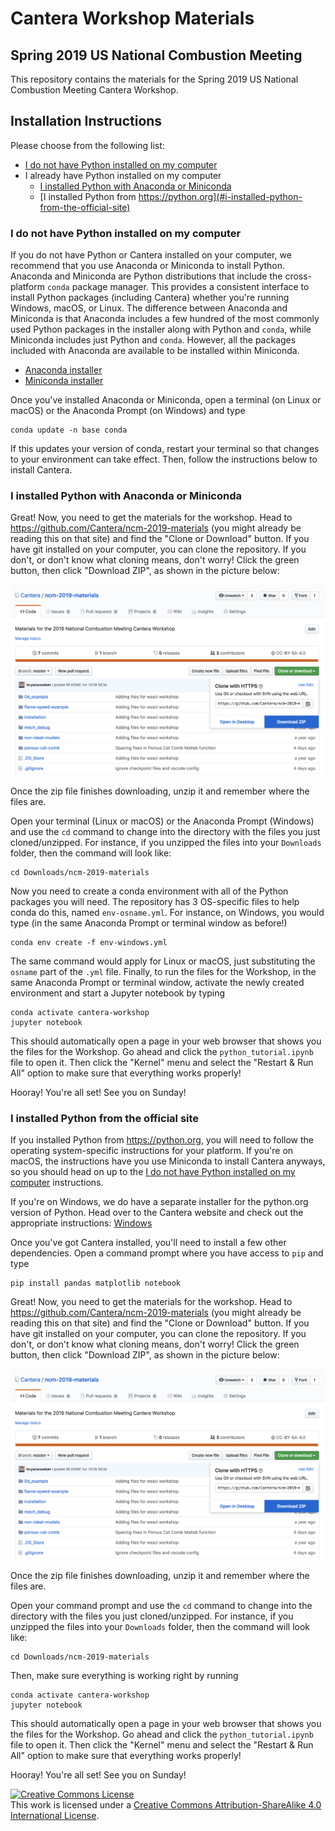 # Cantera Workshop Materials

## Spring 2019 US National Combustion Meeting

This repository contains the materials for the Spring 2019 US National Combustion Meeting Cantera Workshop.

## Installation Instructions

Please choose from the following list:

* [I do not have Python installed on my computer](#i-do-not-have-python-installed-on-my-computer)
* I already have Python installed on my computer
  * [I installed Python with Anaconda or Miniconda](#i-installed-python-with-anaconda-or-miniconda)
  * [I installed Python from https://python.org](#i-installed-python-from-the-official-site)

### I do not have Python installed on my computer

If you do not have Python or Cantera installed on your computer, we recommend that you use Anaconda or Miniconda to install Python. Anaconda and Miniconda are Python distributions that include the cross-platform `conda` package manager. This provides a consistent interface to install Python packages (including Cantera) whether you're running Windows, macOS, or Linux. The difference between Anaconda and Miniconda is that Anaconda includes a few hundred of the most commonly used Python packages in the installer along with Python and `conda`, while Miniconda includes just Python and `conda`. However, all the packages included with Anaconda are available to be installed within Miniconda.

* [Anaconda installer](https://www.anaconda.com/distribution/)
* [Miniconda installer](https://docs.conda.io/en/latest/miniconda.html)

Once you've installed Anaconda or Miniconda, open a terminal (on Linux or macOS) or the Anaconda Prompt (on Windows) and type

```console
conda update -n base conda
```

If this updates your version of conda, restart your terminal so that changes to your environment can take effect.
Then, follow the instructions below to install Cantera.

### I installed Python with Anaconda or Miniconda

Great! Now, you need to get the materials for the workshop. Head to https://github.com/Cantera/ncm-2019-materials (you might already be reading this on that site) and find the "Clone or Download" button. If you have git installed on your computer, you can clone the repository. If you don't, or don't know what cloning means, don't worry! Click the green button, then click "Download ZIP", as shown in the picture below:

![Download a Zip of the repository](download-repo-zip.png)

Once the zip file finishes downloading, unzip it and remember where the files are.

Open your terminal (Linux or macOS) or the Anaconda Prompt (Windows) and use the `cd` command to change into the directory with the files you just cloned/unzipped. For instance, if you unzipped the files into your `Downloads` folder, then the command will look like:

```console
cd Downloads/ncm-2019-materials
```

Now you need to create a conda environment with all of the Python packages you will need. The repository has 3 OS-specific files to help conda do this, named `env-osname.yml`. For instance, on Windows, you would type (in the same Anaconda Prompt or terminal window as before!)

```console
conda env create -f env-windows.yml
```

The same command would apply for Linux or macOS, just substituting the `osname` part of the `.yml` file.
Finally, to run the files for the Workshop, in the same Anaconda Prompt or terminal window, activate the newly created environment and start a Jupyter notebook by typing

```console
conda activate cantera-workshop
jupyter notebook
```

This should automatically open a page in your web browser that shows you the files for the Workshop. Go ahead and click the `python_tutorial.ipynb` file to open it. Then click the "Kernel" menu and select the "Restart & Run All" option to make sure that everything works properly!

Hooray! You're all set! See you on Sunday!

### I installed Python from the official site

If you installed Python from https://python.org, you will need to follow the operating system-specific instructions for your platform. If you're on macOS, the instructions have you use Miniconda to install Cantera anyways, so you should head on up to the [I do not have Python installed on my computer](#i-do-not-have-python-installed-on-my-computer) instructions.

If you're on Windows, we do have a separate installer for the python.org version of Python. Head over to the Cantera website and check out the appropriate instructions: [Windows](https://cantera.org/install/windows-install.html)

Once you've got Cantera installed, you'll need to install a few other dependencies. Open a command prompt where you have access to `pip` and type

```console
pip install pandas matplotlib notebook
```

Great! Now, you need to get the materials for the workshop. Head to https://github.com/Cantera/ncm-2019-materials (you might already be reading this on that site) and find the "Clone or Download" button. If you have git installed on your computer, you can clone the repository. If you don't, or don't know what cloning means, don't worry! Click the green button, then click "Download ZIP", as shown in the picture below:

![Download a Zip of the repository](download-repo-zip.png)

Once the zip file finishes downloading, unzip it and remember where the files are.

Open your command prompt and use the `cd` command to change into the directory with the files you just cloned/unzipped. For instance, if you unzipped the files into your `Downloads` folder, then the command will look like:

```console
cd Downloads/ncm-2019-materials
```

Then, make sure everything is working right by running

```console
conda activate cantera-workshop
jupyter notebook
```

This should automatically open a page in your web browser that shows you the files for the Workshop. Go ahead and click the `python_tutorial.ipynb` file to open it. Then click the "Kernel" menu and select the "Restart & Run All" option to make sure that everything works properly!

Hooray! You're all set! See you on Sunday!

<a rel="license" href="http://creativecommons.org/licenses/by-sa/4.0/"><img alt="Creative Commons License" style="border-width:0" src="https://i.creativecommons.org/l/by-sa/4.0/88x31.png" /></a><br />This work is licensed under a <a rel="license" href="http://creativecommons.org/licenses/by-sa/4.0/">Creative Commons Attribution-ShareAlike 4.0 International License</a>.
